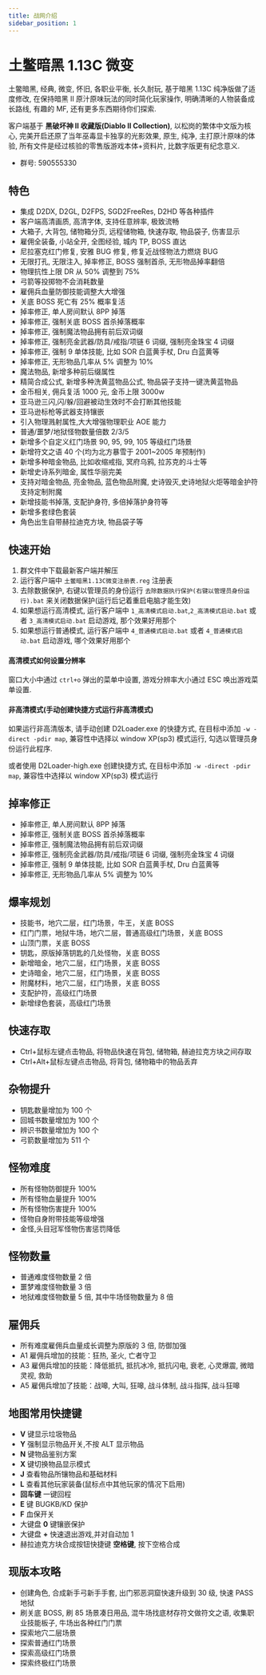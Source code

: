 ```yaml
---
title: 战网介绍
sidebar_position: 1
---
```


# 土鳖暗黑 1.13C 微变

土鳖暗黑, 经典, 微变, 怀旧, 各职业平衡, 长久耐玩, 基于暗黑 1.13C 纯净版做了适度修改, 在保持暗黑 II 原汁原味玩法的同时简化玩家操作, 明确清晰的人物装备成长路线, 有趣的 MF, 还有更多东西期待你们探索.

客户端基于 **黑破坏神 II 收藏版(Diablo II Collection)**, 以松岗的繁体中文版为核心, 完美开启还原了当年巫毒显卡独享的光影效果, 原生, 纯净, 主打原汁原味的体验, 所有文件是经过核验的零售版游戏本体+资料片, 比数字版更有纪念意义.

- 群号: 590555330

## 特色

- 集成 D2DX, D2GL, D2FPS, SGD2FreeRes, D2HD 等各种插件
- 客户端高清画质, 高清字体, 支持任意辨率, 极致流畅
- 大箱子, 大背包, 储物箱分页, 远程储物箱, 快速存取, 物品袋子, 伤害显示
- 雇佣全装备, 小站全开, 全图经验, 城内 TP, BOSS 直达
- 尼拉塞克红门修复, 安雅 BUG 修复, 修复近战怪物法力燃烧 BUG
- 无限打孔, 无限注入, 掉率修正, BOSS 强制首杀, 无形物品掉率翻倍
- 物理抗性上限 DR 从 50% 调整到 75%
- 弓箭等投掷物不会消耗数量
- 雇佣兵血量防御技能调整大大增强
- 关底 BOSS 死亡有 25% 概率复活
- 掉率修正, 单人房间默认 8PP 掉落
- 掉率修正, 强制关底 BOSS 首杀掉落概率
- 掉率修正, 强制魔法物品拥有前后双词缀
- 掉率修正, 强制亮金武器/防具/戒指/项链 6 词缀, 强制亮金珠宝 4 词缀
- 掉率修正, 强制 9 单体技能, 比如 SOR 白蓝黄手杖, Dru 白蓝黄等
- 掉率修正, 无形物品几率从 5% 调整为 10%
- 魔法物品, 新增多种前后缀属性
- 精简合成公式, 新增多种洗黄蓝物品公式, 物品袋子支持一键洗黄蓝物品
- 金币相关, 佣兵复活 1000 元, 金币上限 3000w
- 亚马逊三闪,闪/躲/回避被动生效时不会打断其他技能
- 亚马逊标枪等武器支持镶嵌
- 引入物理溅射属性,大大增强物理职业 AOE 能力
- 普通/噩梦/地狱怪物数量倍数 2/3/5
- 新增多个自定义红门场景 90, 95, 99, 105 等级红门场景
- 新增符文之语 40 个(均为北方暴雪于 2001~2005 年预制作)
- 新增多种暗金物品, 比如收缩戒指, 冥府乌鸦, 拉苏克的斗士等
- 新增史诗系列暗金, 属性华丽完美
- 支持对暗金物品, 亮金物品, 蓝色物品附魔, 史诗毁灭,史诗地狱火炬等暗金护符支持定制附魔
- 新增技能书掉落, 支配护身符, 多倍掉落护身符等
- 新增多套绿色套装
- 角色出生自带赫拉迪克方块, 物品袋子等

## 快速开始

1. 群文件中下载最新客户端并解压
2. 运行客户端中 `土鳖暗黑1.13C微变注册表.reg` 注册表
3. 去除数据保护, 右键以管理员的身份运行 `去除数据执行保护(右键以管理员身份运行).bat` 来关闭数据保护(运行后记着重启电脑才能生效)
4. 如果想运行高清模式, 运行客户端中 `1_高清模式启动.bat`,`2_高清模式启动.bat` 或者 `3_高清模式启动.bat` 启动游戏, 那个效果好用那个
5. 如果想运行普通模式, 运行客户端中 `4_普通模式启动.bat` 或者 `4_普通模式启动.bat` 启动游戏, 哪个效果好用那个

#### 高清模式如何设置分辨率

窗口大小中通过 `ctrl+o` 弹出的菜单中设置, 游戏分辨率大小通过 ESC 唤出游戏菜单设置.

#### 非高清模式(手动创建快捷方式运行非高清模式)

如果运行非高清版本, 请手动创建 D2Loader.exe 的快捷方式, 在目标中添加 `-w -direct -pdir map`, 兼容性中选择以 window XP(sp3) 模式运行, 勾选以管理员身份运行此程序.

或者使用 D2Loader-high.exe 创建快捷方式, 在目标中添加 `-w -direct -pdir map`, 兼容性中选择以 window XP(sp3) 模式运行

## 掉率修正

- 掉率修正, 单人房间默认 8PP 掉落
- 掉率修正, 强制关底 BOSS 首杀掉落概率
- 掉率修正, 强制魔法物品拥有前后双词缀
- 掉率修正, 强制亮金武器/防具/戒指/项链 6 词缀, 强制亮金珠宝 4 词缀
- 掉率修正, 强制 9 单体技能, 比如 SOR 白蓝黄手杖, Dru 白蓝黄等
- 掉率修正, 无形物品几率从 5% 调整为 10%

## 爆率规划

- 技能书，地穴二层，红门场景，牛王，关底 BOSS
- 红门门票，地狱牛场，地穴二层，普通高级红门场景，关底 BOSS
- 山顶门票，关底 BOSS
- 钥匙，原版掉落钥匙的几处怪物，关底 BOSS
- 新增暗金，地穴二层，红门场景，关底 BOSS
- 史诗暗金，地穴二层，红门场景，关底 BOSS
- 附魔材料，地穴二层，红门场景，关底 BOSS
- 支配护符，高级红门场景
- 新增绿色套装，高级红门场景

## 快速存取

- Ctrl+鼠标左键点击物品, 将物品快速在背包, 储物箱, 赫迪拉克方块之间存取
- Ctrl+Alt+鼠标左键点击物品, 将背包, 储物箱中的物品丢弃

## 杂物提升

- 钥匙数量增加为 100 个
- 回城书数量增加为 100 个
- 辨识书数量增加为 100 个
- 弓箭数量增加为 511 个

## 怪物难度

- 所有怪物防御提升 100%
- 所有怪物血量提升 100%
- 所有怪物伤害提升 100%
- 怪物自身附带技能等级增强
- 金怪,头目冠军怪物伤害惩罚降低

## 怪物数量

- 普通难度怪物数量 2 倍
- 噩梦难度怪物数量 3 倍
- 地狱难度怪物数量 5 倍, 其中牛场怪物数量为 8 倍

## 雇佣兵

- 所有难度雇佣兵血量成长调整为原版的 3 倍, 防御加强
- A1 雇佣兵增加的技能：狂热, 圣火, 亡者守卫
- A3 雇佣兵增加的技能：降低抵抗, 抵抗冰冷, 抵抗闪电, 衰老, 心灵爆震, 微暗灵视, 救助
- A5 雇佣兵增加了技能：战嗥, 大叫, 狂嗥, 战斗体制, 战斗指挥, 战斗狂嗥

## 地图常用快捷键

- **V** 键显示垃圾物品
- **Y** 强制显示物品开关,不按 ALT 显示物品
- **N** 键物品鉴别方案
- **X** 键切换物品显示模式
- **J** 查看物品所镶物品和基础材料
- **L** 查看其他玩家装备(鼠标点中其他玩家的情况下启用)
- **回车键** 一键回程
- **E** 键 BUGKB/KD 保护
- **F** 血保开关
- 大键盘 **0** 键镶嵌保护
- 大键盘 **+** 快速退出游戏,并对自动加 1
- 赫拉迪克方块合成按钮快捷键 **空格键**, 按下空格合成

## 现版本攻略

- 创建角色, 合成新手弓新手手套, 出门邪恶洞窟快速升级到 30 级, 快速 PASS 地狱
- 刷关底 BOSS, 刷 85 场景凑日用品, 混牛场找底材存符文做符文之语, 收集职业技能板子, 牛场出各种红门门票
- 探索地穴二层场景
- 探索普通红门场景
- 探索高级红门场景
- 探索终极红门场景
